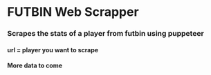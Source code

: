 # FUTBIN Web Scrapper

### Scrapes the stats of a player from futbin using puppeteer

#### url = player you want to scrape

#### More data to come
